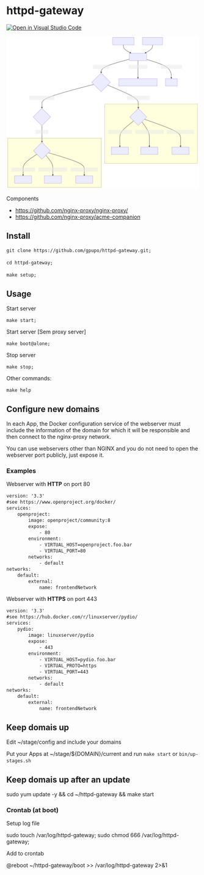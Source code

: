 # httpd-gateway

[![Open in Visual Studio Code](https://open.vscode.dev/badges/open-in-vscode.svg)](https://open.vscode.dev/gpupo/httpd-gateway)



![mermaid-diagram](Resources/mermaid-diagram.svg?raw=true)

Components 

* https://github.com/nginx-proxy/nginx-proxy/
* https://github.com/nginx-proxy/acme-companion


## Install

    git clone https://github.com/gpupo/httpd-gateway.git;

    cd httpd-gateway;

    make setup;

## Usage

Start server

    make start;

Start server [Sem proxy server]

    make boot@alone;

Stop server

    make stop;

Other commands:

    make help

## Configure new domains

In each App, the Docker configuration service of the webserver must include the information of the domain for which it will be responsible and then connect to the nginx-proxy network.

You can use webservers other than NGINX and you do not need to open the webserver port publicly, just expose it.

### Examples

Webserver with **HTTP** on port 80

```
version: '3.3'
#see https://www.openproject.org/docker/
services:
    openproject:
        image: openproject/community:8
        expose:
            - 80
        environment:
            - VIRTUAL_HOST=openproject.foo.bar
            - VIRTUAL_PORT=80
        networks:
            - default
networks:
    default:
        external:
            name: frontendNetwork
```

Webserver with **HTTPS** on port 443

```
version: '3.3'
#see https://hub.docker.com/r/linuxserver/pydio/
services:
    pydio:
        image: linuxserver/pydio
        expose:
            - 443
        environment:
            - VIRTUAL_HOST=pydio.foo.bar
            - VIRTUAL_PROTO=https
            - VIRTUAL_PORT=443
        networks:
            - default
networks:
    default:
        external:
            name: frontendNetwork
```


## Keep domais up

Edit ~/stage/config and include your domains

Put your Apps at ~/stage/${DOMAIN}/current and run ``make start`` or ``bin/up-stages.sh``

## Keep domais up after an update

sudo yum update -y && cd ~/httpd-gateway && make start


### Crontab (at boot)

Setup log file

  sudo touch /var/log/httpd-gateway;
  sudo chmod 666 /var/log/httpd-gateway;

Add to crontab

  @reboot ~/httpd-gateway/boot >> /var/log/httpd-gateway 2>&1
